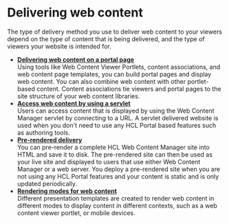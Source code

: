 # Delivering web content

The type of delivery method you use to deliver web content to your viewers depend on the type of content that is being delivered, and the type of viewers your website is intended for.

-   **[Delivering web content on a portal page](../delivering_web_content/deliver_webcontent_on_portal/index.md)**  
Using tools like Web Content Viewer Portlets, content associations, and web content page templates, you can build portal pages and display web content. You can also combine web content with other portlet-based content. Content associations tie viewers and portal pages to the site structure of your web content libraries.
-   **[Access web content by using a servlet](wcm_config_delivery_servlet.md)**  
Users can access content that is displayed by using the Web Content Manager servlet by connecting to a URL. A servlet delivered website is used when you don't need to use any HCL Portal based features such as authoring tools.
-   **[Pre-rendered delivery](../delivering_web_content/pre-rendered_delivery/index.md)**  
You can pre-render a complete HCL Web Content Manager site into HTML and save it to disk. The pre-rendered site can then be used as your live site and displayed to users that use either Web Content Manager or a web server. You deploy a pre-rendered site when you are not using any HCL Portal features and your content is static and is only updated periodically.
-   **[Rendering modes for web content](wcm_rendering_modes.md)**  
Different presentation templates are created to render web content in different modes to display content in different contexts, such as a web content viewer portlet, or mobile devices.


